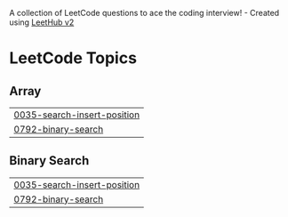 A collection of LeetCode questions to ace the coding interview! - Created using [LeetHub v2](https://github.com/arunbhardwaj/LeetHub-2.0)
<!---LeetCode Topics Start-->
# LeetCode Topics
## Array
|  |
| ------- |
| [0035-search-insert-position](https://github.com/HarshalMakode/my-leetcode-codes/tree/master/0035-search-insert-position) |
| [0792-binary-search](https://github.com/HarshalMakode/my-leetcode-codes/tree/master/0792-binary-search) |
## Binary Search
|  |
| ------- |
| [0035-search-insert-position](https://github.com/HarshalMakode/my-leetcode-codes/tree/master/0035-search-insert-position) |
| [0792-binary-search](https://github.com/HarshalMakode/my-leetcode-codes/tree/master/0792-binary-search) |
<!---LeetCode Topics End-->